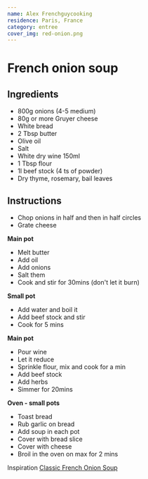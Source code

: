 ```yaml
---
name: Alex Frenchguycooking
residence: Paris, France
category: entree
cover_img: red-onion.png
---
```


# French onion soup

## Ingredients
* 800g onions (4-5 medium)
* 80g or more Gruyer cheese
* White bread
* 2 Tbsp butter
* Olive oil
* Salt
* White dry wine 150ml
* 1 Tbsp flour
* 1l beef stock (4 ts of powder)
* Dry thyme, rosemary, bail leaves

## Instructions
* Chop onions in half and then in half circles
* Grate cheese

**Main pot**
* Melt butter 
* Add oil 
* Add onions
* Salt them
* Cook and stir for 30mins (don't let it burn)

**Small pot**
* Add water and boil it
* Add beef stock and stir
* Cook for 5 mins

**Main pot**
* Pour wine 
* Let it reduce 
* Sprinkle flour, mix and cook for a min
* Add beef stock 
* Add herbs
* Simmer for 20mins

**Oven - small pots**
* Toast bread 
* Rub garlic on bread
* Add soup in each pot
* Cover with bread slice
* Cover with cheese
* Broil in the oven on max for 2 mins

Inspiration [Classic French Onion Soup](https://www.youtube.com/watch?v=-DLDMQucqDI)
